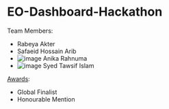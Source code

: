# EO-Dashboard-Hackathon


Team Members:

* Rabeya Akter
* Safaeid Hossain Arib
* ![image](https://user-images.githubusercontent.com/44209638/180596811-694193a1-46b2-4ec9-ab7a-69357b1d72f6.png)
Anika Rahnuma
* ![image](https://user-images.githubusercontent.com/44209638/180596867-86a65ee1-2469-40a3-a6e2-6f00d203febb.png)
Syed Tawsif Islam


[Awards](https://www.eodashboardhackathon.org/challenges/agricultural-impact/agricultural-impacts-of-covid-19/teams/tech-nerds-1/project):
* Global Finalist
* Honourable Mention
